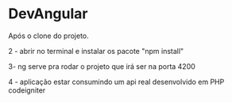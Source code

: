 # DevAngular
 Após o clone do projeto.

 2 - abrir no terminal e  instalar os pacote "npm install"

 3- ng serve pra rodar o projeto que irá ser na porta 4200

 4 - aplicação  estar consumindo um api real desenvolvido em PHP codeigniter
